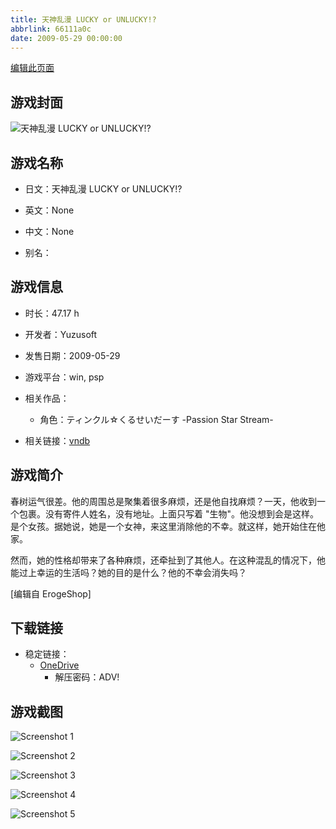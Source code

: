 ```yaml
---
title: 天神乱漫 LUCKY or UNLUCKY!?
abbrlink: 66111a0c
date: 2009-05-29 00:00:00
---
```

[编辑此页面](https://github.com/ACG-3/ADV3-source/blob/main/source/_posts/games/%E5%A4%A9%E7%A5%9E%E4%B9%B1%E6%BC%AB%20LUCKY%20or%20UNLUCKY%21.md)

## 游戏封面

![天神乱漫 LUCKY or UNLUCKY!?](https://pan.timero.xyz/d/onedrive/img_lib_001/%E5%A4%A9%E7%A5%9E%E4%B9%B1%E6%BC%AB%20LUCKY%20or%20UNLUCKY%21_cover.avif)


## 游戏名称

- 日文：天神乱漫 LUCKY or UNLUCKY!?
- 英文：None
- 中文：None

- 别名：


## 游戏信息

- 时长：47.17 h
- 开发者：Yuzusoft
- 发售日期：2009-05-29
- 游戏平台：win, psp
- 相关作品：
   - 角色：ティンクル☆くるせいだーす -Passion Star Stream-

- 相关链接：[vndb](https://vndb.org/v1322)


## 游戏简介

春树运气很差。他的周围总是聚集着很多麻烦，还是他自找麻烦？一天，他收到一个包裹。没有寄件人姓名，没有地址。上面只写着 "生物"。他没想到会是这样。是个女孩。据她说，她是一个女神，来这里消除他的不幸。就这样，她开始住在他家。

然而，她的性格却带来了各种麻烦，还牵扯到了其他人。在这种混乱的情况下，他能过上幸运的生活吗？她的目的是什么？他的不幸会消失吗？

[编辑自 ErogeShop]


## 下载链接

- 稳定链接：
    - [OneDrive](https://pan.timero.xyz/onedrive/adv_lib_001/%E5%A4%A9%E7%A5%9E%E4%B9%B1%E6%BC%AB%20LUCKY%20or%20UNLUCKY%21)
        - 解压密码：ADV!



## 游戏截图


![Screenshot 1](https://pan.timero.xyz/d/onedrive/img_lib_001/%E5%A4%A9%E7%A5%9E%E4%B9%B1%E6%BC%AB%20LUCKY%20or%20UNLUCKY%21_Screenshot_1.avif)

![Screenshot 2](https://pan.timero.xyz/d/onedrive/img_lib_001/%E5%A4%A9%E7%A5%9E%E4%B9%B1%E6%BC%AB%20LUCKY%20or%20UNLUCKY%21_Screenshot_2.avif)

![Screenshot 3](https://pan.timero.xyz/d/onedrive/img_lib_001/%E5%A4%A9%E7%A5%9E%E4%B9%B1%E6%BC%AB%20LUCKY%20or%20UNLUCKY%21_Screenshot_3.avif)

![Screenshot 4](https://pan.timero.xyz/d/onedrive/img_lib_001/%E5%A4%A9%E7%A5%9E%E4%B9%B1%E6%BC%AB%20LUCKY%20or%20UNLUCKY%21_Screenshot_4.avif)

![Screenshot 5](https://pan.timero.xyz/d/onedrive/img_lib_001/%E5%A4%A9%E7%A5%9E%E4%B9%B1%E6%BC%AB%20LUCKY%20or%20UNLUCKY%21_Screenshot_5.avif)

